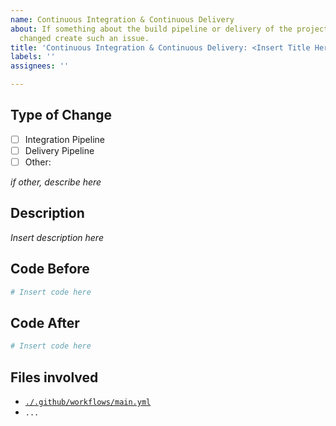 ```yaml
---
name: Continuous Integration & Continuous Delivery
about: If something about the build pipeline or delivery of the project needs to be
  changed create such an issue.
title: 'Continuous Integration & Continuous Delivery: <Insert Title Here>'
labels: ''
assignees: ''

---
```


## Type of Change

- [ ] Integration Pipeline
- [ ] Delivery Pipeline
- [ ] Other:

_if other, describe here_

## Description

_Insert description here_

## Code Before

```bash
# Insert code here
```

## Code After

```bash
# Insert code here
```

## Files involved

- [`./.github/workflows/main.yml`](https://github.com/igeligel/react-in-out-textarea/blob/master/.github/workflows/main.yml)
- `...`

